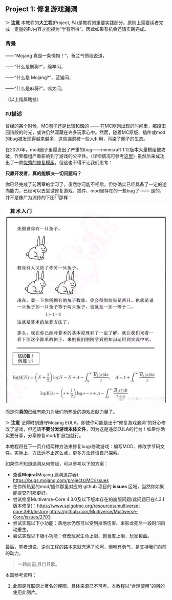 ## Project 1: 修复游戏漏洞

!> **注意** 本教程的**大工程**(Project, PJ)是教程的重要实践部分。原则上需要读者完成一定量的PJ内容才能视为“学有所得”。因此如果有机会还请实践完成。

### 背景

——“Mojang 真是一条懒狗！”，贺兰气愤地说道，

——“什么是懒狗?”，绵羊问，

——“什么是 Mojang?”，蓝猫问，

——“什么是麻将?”，呱太问。

（以上纯属瞎扯）

### PJ描述

曾经的某个时候，MC圈子还是比较和谐的 —— 在MC刚刚出现的时间里，那段田园诗般的时光，或许仍然深藏在许多玩家心中。然而，随着MC原版、插件或mod的bug被发现得越来越多，这些漏洞被一些人利用，污染了圈子的生态。

在2020年，mod圈子里爆发出了严重的bug——minecraft 1.12版本大量模组被攻破，作弊模组严重影响到了游戏的公平性。（详细情况可参考[这里](https://bdn.tdiant.net/#/unit/1-5)）虽然后来成功出了一款[优秀的修复模组](https://www.mcbbs.net/thread-857865-1-1.html)，但这也不得不让我们思考：

**只靠开发者，真的能解决一切问题吗？**

你已经完成了前两章的学习了。虽然你可能不相信，但你确实已经具备了一定的逆向能力，已经可以去尝试修复游戏、插件、mod里存在的一些bug了 —— 是的，并不是像广为流传的下图<sup>[1]</sup>那样：

![joke](pic/joke.jpg)

而是你**真的**已经有能力为我们所热爱的游戏贡献力量了。

!> **注意** 记得时刻遵守Mojang EULA。即使你可能是出于“修复游戏漏洞”的好心修改了游戏，但还请**不要分发游戏本体文件**，因为这是违反EULA的行为！如果你确实要分享，分享修复mod/扩展包就行。

本教程将在下一页介绍两种方法来修复bug/修改游戏：编写MOD、修改字节码文件。实际上，方法远不止这么点，更多方法还请自己探索。

如果你不知道漏洞从何修起，可以参考以下的方案：
* 查看**Mojira**(Mojang 漏洞追踪器): https://bugs.mojang.com/projects/MC/issues
* 在你所热爱的mod/插件那里对应的 github 项目的 **issues** 区域，当然你如果能提交PR那更好。
* 尝试修复Multiverse-Core 4.3.0及以下版本存在的崩服问题(此问题已在4.3.1版本修复)：https://www.spigotmc.org/resources/multiverse-core.390/history https://github.com/Multiverse/Multiverse-Core/issues/2703
* 尝试实现以下小功能：落地水仍然可以受到掉落伤害、末影龙死后一段时间自动重生。
* 尝试实现以下极小功能：修改玩家生命上限、饱食度上限，玩家锁血。

最后，笔者想说，逆向工程的路本来就充满了坎坷，但唯有勇气，是支持我们向前的动力。

> 一路向前,且行且歌。

本篇参考资料：
1. 此图是互联网上著名的梗图，具体来源已不可考。本教程以“合理使用”的目的使用此图片。